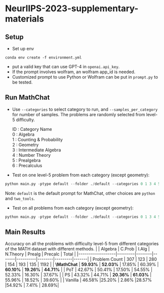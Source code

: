 # NeurlIPS-2023-supplementary-materials


## Setup
- Set up env
```
conda env create -f environment.yml
```
- put a valid key that can use GPT-4 in `openai.api_key`.
- If the prompt involves wolfram, an wolfram app_id is needed.
- Customized prompt to use Python or Wolfram can be put in `prompt.py` to be tested.

## Run MathChat 
- Use `--categories` to select category to run, and `--samples_per_category` for number of samples. The problems are randomly selected from level-5 difficulty. 
    
    ID : Category Name      
    0 : Algebra     
    1 : Counting & Probability     
    2 : Geometry    
    3 : Intermediate Algebra     
    4 : Number Theory    
    5 : Prealgebra    
    6 : Precalculus    
    
- Test on one level-5 problem from each category (except geometry):
```python
python main.py -ptype default --folder ./default --categories 0 1 3 4 5 6 --samples_per_category 1
```
Note: `default` is the default prompt for MathChat, other choices are `python` and `two_tools`.


- Test on all problems from each category (except geometry):
```python
python main.py -ptype default --folder ./default --categories 0 1 3 4 5 6 --samples_per_category 400
```

## Main Results

Accuracy on all the problems with difficulty level-5 from different categories of the MATH dataset with different methods.
|                   | Algebra | C.Prob | I.Alg | N.Theory | Prealg | Precalc | Total |
|-------------------|---------|--------|-------|----------|--------|---------|-------|
| Problem Count     | 307     | 123    | 280   | 154      | 193    | 135     | 1192  |
| **\MathChat**     | **59.93%** | **52.03%** | 17.85%  | 60.39% | **60.10%** | **19.26%**  | **44.71%** |
| PoT              | 42.67% | 50.41% | 17.50%  | 54.55% | 52.33% | 16.30% | 37.67% |
| PS               | 43.32% | 44.71% | **20.36%**  | **61.03%** | 55.96% | 18.52% | 39.60% |
| Vanilla          | 46.58% |25.20%  | 2.86% |28.57%  |54.92%  | 7.41% |  28.69%|




